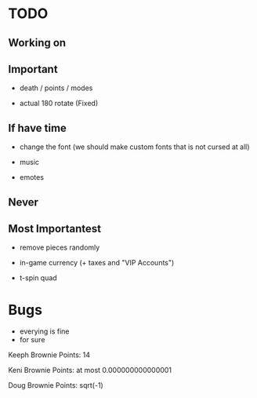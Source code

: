# TODO

## Working on


## Important

- death / points / modes

- actual 180 rotate (Fixed)

## If have time

- change the font (we should make custom fonts that is not cursed at all)

- music

- emotes

## Never

## Most Importantest

- remove pieces randomly

- in-game currency (+ taxes and "VIP Accounts")

- t-spin quad

# Bugs

- everying is fine
- for sure

Keeph Brownie Points: 14

Keni Brownie Points: at most 0.000000000000001

Doug Brownie Points: sqrt(-1)
